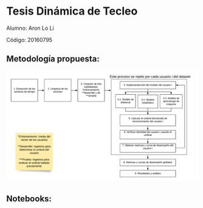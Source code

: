 # Tesis Dinámica de Tecleo
Alumno: Aron Lo Li

Código: 20160795

## Metodología propuesta:

![Metodología propuesta](./img/Metodologia%20generalizada.png)

## Notebooks:
